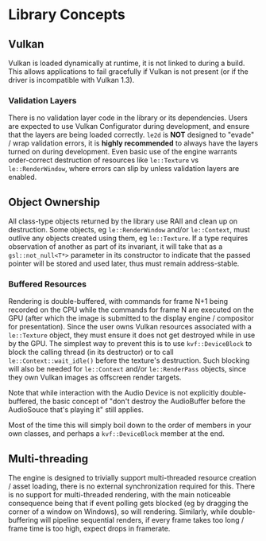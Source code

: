 # Library Concepts

## Vulkan

Vulkan is loaded dynamically at runtime, it is not linked to during a build. This allows applications to fail gracefully if Vulkan is not present (or if the driver is incompatible with Vulkan 1.3).

### Validation Layers

There is no validation layer code in the library or its dependencies. Users are expected to use Vulkan Configurator during development, and ensure that the layers are being loaded correctly. `le2d` is **NOT** designed to "evade" / wrap validation errors, it is **highly recommended** to always have the layers turned on during development. Even basic use of the engine warrants order-correct destruction of resources like `le::Texture` vs `le::RenderWindow`, where errors can slip by unless validation layers are enabled.

## Object Ownership

All class-type objects returned by the library use RAII and clean up on destruction. Some objects, eg `le::RenderWindow` and/or `le::Context`, must outlive any objects created using them, eg `le::Texture`. If a type requires observation of another as part of its invariant, it will take that as a `gsl::not_null<T*>` parameter in its constructor to indicate that the passed pointer will be stored and used later, thus must remain address-stable.

### Buffered Resources

Rendering is double-buffered, with commands for frame N+1 being recorded on the CPU while the commands for frame N are executed on the GPU (after which the image is submitted to the display engine / compositor for presentation). Since the user owns Vulkan resources associated with a `le::Texture` object, they must ensure it does not get destroyed while in use by the GPU. The simplest way to prevent this is to use `kvf::DeviceBlock` to block the calling thread (in its destructor) or to call `le::Context::wait_idle()` before the texture's destruction. Such blocking will also be needed for `le::Context` and/or `le::RenderPass` objects, since they own Vulkan images as offscreen render targets.

Note that while interaction with the Audio Device is not explicitly double-buffered, the basic concept of "don't destroy the AudioBuffer before the AudioSouce that's playing it" still applies.

Most of the time this will simply boil down to the order of members in your own classes, and perhaps a `kvf::DeviceBlock` member at the end.

## Multi-threading

The engine is designed to trivially support multi-threaded resource creation / asset loading, there is no external synchronization required for this. There is no support for multi-threaded rendering, with the main noticeable consequence being that if event polling gets blocked (eg by dragging the corner of a window on Windows), so will rendering. Similarly, while double-buffering will pipeline sequential renders, if every frame takes too long / frame time is too high, expect drops in framerate.
